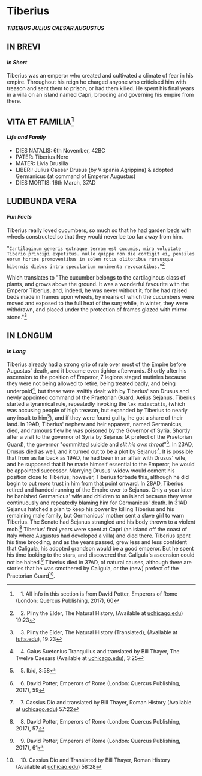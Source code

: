 # **Tiberius**
#### *TIBERIUS JULIUS CAESAR AUGUSTUS*

## IN BREVI
#### *In Short*
Tiberius was an emperor who created and cultivated a climate of fear in his empire. Throughout his reign he charged anyone who criticised him with treason and sent them to prison, or had them killed. He spent his final years in a villa on an island named Capri, brooding and governing his empire from there.

## VITA ET FAMILIA[^1]
#### *Life and Family*
- DIES NATALIS: 6th November, 42BC
- PATER: Tiberius Nero
- MATER: Livia Drusilla
- LIBERI: Julius Caesar Drusus (by Vispania Agrippina) & adopted Germanicus (at command of Emperor Augustus)
- DIES MORTIS: 16th March, 37AD

## LUDIBUNDA VERA
#### *Fun Facts*
Tiberius really loved cucumbers, so much so that he had garden beds with wheels constructed so that they would never be too far away from him.

"`Cartilaginum generis extraque terram est cucumis, mira voluptate Tiberio principi expetitus. nullo quippe non die contigit ei, pensiles eorum hortos promoventibus in solem rotis olitoribus rursusque hibernis diebus intra specularium munimenta revocantibus.`"[^2]

Which translates to "The cucumber belongs to the cartilaginous class of plants, and grows above the ground. It was a wonderful favourite with the Emperor Tiberius, and, indeed, he was never without it; for he had raised beds made in frames upon wheels, by means of which the cucumbers were moved and exposed to the full heat of the sun; while, in winter, they were withdrawn, and placed under the protection of frames glazed with mirror-stone."[^3]

## IN LONGUM
#### *In Long*
Tiberius already had a strong grip of rule over most of the Empire before Augustus' death, and it became even tighter afterwards. Shortly after his ascension to the position of Emperor, 7 legions staged mutinies because they were not being allowed to retire, being treated badly, and being underpaid[^4], but these were swiftly dealt with by Tiberius' son Drusus and newly appointed command of the Praetorian Guard, Aelius Sejanus. Tiberius started a tyrannical rule, repeatedly invoking the `lex maiestatis`, (which was accusing people of high treason, but expanded by Tiberius to nearly any insult to him[^5]), and if they were found guilty, he got a share of their land. In 19AD, Tiberius' nephew and heir apparent, named Germanicus, died, and rumours flew he was poisoned by the Governor of Syria. Shortly after a visit to the governor of Syria by Sejanus (A prefect of the Praetorian Guard), the governor "committed suicide and *slit his own throat*"[^6]. In 23AD, Drusus died as well, and it turned out to be a plot by Sejanus[^7]. It is possible that from as far back as 19AD, he had been in an affair with Drusus' wife, and he supposed that if he made himself essential to the Emperor, he would be appointed successor. Marrying Drusus' widow would cement his position close to Tiberius; however, Tiberius forbade this, although he did begin to put *more* trust in him from that point onward. In 28AD, Tiberius retired and handed running of the Empire over to Sejanus. 
Only a year later he banished Germanicus' wife and children to an island because they were continuously and repeatedly blaming him for Germanicus' death.
In 31AD Sejanus hatched a plan to keep his power by killing Tiberius and his remaining male family, but Germanicus' mother sent a slave girl to warn Tiberius. The Senate had Sejanus strangled and his body thrown to a violent mob.[^8]
Tiberius' final years were spent at Capri (an island off the coast of Italy where Augustus had developed a villa) and died there. Tiberius spent his time brooding, and as the years passed, grew less and less confident that Caligula, his adopted grandson would be a good emperor. But he spent his time looking to the stars, and discovered that Caligula's ascension could not be halted.[^9] Tiberius died in 37AD, of natural causes, although there are stories that he was smothered by Caligula, or the (new) prefect of the Praetorian Guard[^10].


[^1]: ㅤ1. All info in this section is from David Potter, Emperors of Rome (London: Quercus Publishing, 2017), 60
[^2]: ㅤ2. Pliny the Elder, The Natural History, (Available at [uchicago.edu](https://penelope.uchicago.edu/Thayer/L/Roman/Texts/Pliny_the_Elder/19*.html)) 19:23
[^3]: ㅤ3. Pliny the Elder, The Natural History (Translated), (Available at [tufts.edu](https://www.perseus.tufts.edu/hopper/text?doc=Perseus%3Atext%3A1999.02.0137%3Abook%3D19%3Achapter%3D23)), 19:23
[^4]: ㅤ4. Gaius Suetonius Tranquillus and translated by Bill Thayer, The Twelve Caesars (Available at [uchicago.edu](https://penelope.uchicago.edu/Thayer/E/Roman/Texts/Suetonius/12Caesars/Tiberius*.html)), 3:25
[^5]: ㅤ5. Ibid, 3:58
[^6]: ㅤ6. David Potter, Emperors of Rome (London: Quercus Publishing, 2017), 59
[^7]: ㅤ7. Cassius Dio and translated by Bill Thayer, Roman History (Available at [uchicago.edu](https://penelope.uchicago.edu/Thayer/e/roman/texts/cassius_dio/57*.html)) 57:22
[^8]: ㅤ8. David Potter, Emperors of Rome (London: Quercus Publishing, 2017), 57
[^9]: ㅤ9. David Potter, Emperors of Rome (London: Quercus Publishing, 2017), 61
[^10]: ㅤ10. Cassius Dio and Translated by Bill Thayer, Roman History (Available at [uchicao.edu](https://penelope.uchicago.edu/Thayer/E/Roman/Texts/Cassius_Dio/58*.html)) 58:28
